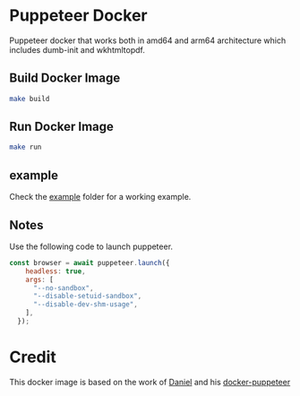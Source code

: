 # Puppeteer Docker

Puppeteer docker that works both in amd64 and arm64 architecture which includes dumb-init and wkhtmltopdf.


## Build Docker Image

```bash
make build
```

## Run Docker Image

```bash
make run
```

## example

Check the [example](./example) folder for a working example.

## Notes

Use the following code to launch puppeteer.

```javascript
const browser = await puppeteer.launch({
    headless: true,
    args: [
      "--no-sandbox",
      "--disable-setuid-sandbox",
      "--disable-dev-shm-usage",
    ],
  });
```


# Credit

This docker image is based on the work of [Daniel](https://github.com/nook24) and his [docker-puppeteer](https://github.com/it-novum/puppeteer-docker/blob/development/Dockerfile)